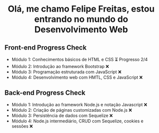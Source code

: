 <h1 align="center">Olá, me chamo Felipe Freitas, estou entrando no mundo do Desenvolvimento Web</h1>

<h2>Front-end Progress Check</h2>

<ul>
    <li>Módulo 1: Conhecimentos básicos de HTML e CSS &#x23f3 Progresso 2/4
    <li>Módulo 2: Introdução ao framework Bootstrap &#x274C
    <li>Módulo 3: Programação estruturada com JavaScript &#x274C
    <li>Módulo 4: Desenvolvimento web com HMTL, CSS e JavaScript &#x274C
</ul>
<h2>Back-end Progress Check</h2>
<ul>
    <li>Módulo 1: Introdução ao framework Node.js e notação Javascript &#x274C
    <li>Módulo 2: Criação de páginas customizadas com Node.js &#x274C
    <li>Módulo 3: Persistência de dados com Sequelize &#x274C
    <li>Módulo 4: Node.js intermediário, CRUD com Sequelize, cookies e sessões &#x274C
</ul>
